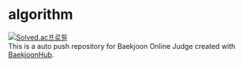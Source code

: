 # algorithm
[![Solved.ac프로필](http://mazassumnida.wtf/api/generate_badge?boj=surplus977)](https://solved.ac/surplus977)
<br/>
This is a auto push repository for Baekjoon Online Judge created with [BaekjoonHub](https://github.com/BaekjoonHub/BaekjoonHub).
